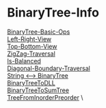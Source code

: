 # BinaryTree-Info 
[BinaryTree-Basic-Ops](https://github.com/mkeshav218/DSA/blob/master/src/binarytree/BinaryTree.java) \
[Left-Right-View](https://github.com/mkeshav218/DSA/blob/master/src/binarytree/BinaryTreeLeftRightView.java) \
[Top-Bottom-View](https://github.com/mkeshav218/DSA/blob/master/src/binarytree/BinaryTreeTopBottomView.java) \
[ZigZag-Traversal](https://github.com/mkeshav218/DSA/blob/master/src/binarytree/ZigZagTraversal.java) \
[Is-Balanced](https://github.com/mkeshav218/DSA/blob/master/src/binarytree/BalancedTree.java) \
[Diagonal-Boundary-Traversal](https://github.com/mkeshav218/DSA/blob/master/src/binarytree/DiagonalBoundaryTraversal.java) \
[String <--> BinaryTree](https://github.com/mkeshav218/DSA/blob/master/src/binarytree/BinaryTreeFromStringWithBracket.java) \
[BinaryTreeToDLL](https://github.com/mkeshav218/DSA/blob/master/src/binarytree/BinaryTreeToDLL.java) \
[BinaryTreeToSumTree](https://github.com/mkeshav218/DSA/blob/master/src/binarytree/BinaryTreeToSumTree.java) \
[TreeFromInorderPreorder](https://github.com/mkeshav218/DSA/blob/master/src/binarytree/TreeFromInorderPreorder.java) \
